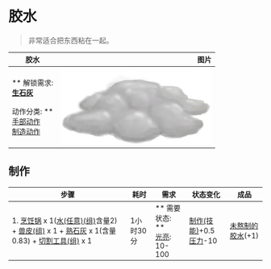 # 胶水  
> 非常适合把东西粘在一起。  
  
  胶水  |   图片   
 ----  |  ----:   
 ** 解锁需求: **<br>[生石灰](Quicklime.md)<br><br>** 动作分类: **<br>[手部动作](HandAction.md)<br>[制造动作](CraftAction.md)  |  <img decoding="async" src="Sprite/AloeVeraGel.png" href="a.md" style="max-width:300px;max-height:300px;">   
  
## 制作  
步骤  |  耗时  |  需求  |  状态变化  |  成品  
----  |  ----  |  ----  |  ----  |  ----  
1. [烹饪锅](CookingPot.md) x 1([水(任意)(组)](GpTag_WaterAny.md)含量2) + [兽皮(组)](GpTag_Hide.md) x 1 + [熟石灰](LQ_SlakedLime.md) x 1(含量0.83) + [切割工具(组)](GpTag_Cutter.md) x 1  |  1小时30分  |  ** 需要状态: **<br>[光亮](Light.md): 10-100  |  [制作(技能)](Skill_Crafting.md)+0.5<br>[压力](Stress.md)-10  |  [未熬制的胶水](GlueUncooked.md)(+1)  


<script>document.title="胶水 - 卡牌生存百科 Card Survival Wiki";</script>